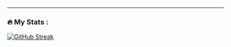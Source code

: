 ---

### :fire: My Stats :
[![GitHub Streak](http://github-readme-streak-stats.herokuapp.com?user=Lunarr199&theme=solarized-dark&hide_border=true)](https://git.io/streak-stats)
